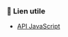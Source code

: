 ### 🔗 Lien utile
- [API JavaScript](https://learn.microsoft.com/en-us/power-apps/developer/model-driven-apps/clientapi/reference)
